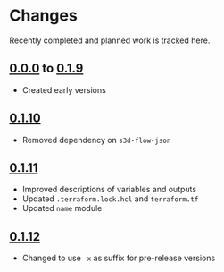 # Changes
Recently completed and planned work is tracked here.

## [0.0.0](.) to [0.1.9](.)
- Created early versions

## [0.1.10](.)
- Removed dependency on `s3d-flow-json`

## [0.1.11](.)
- Improved descriptions of variables and outputs
- Updated `.terraform.lock.hcl` and `terraform.tf`
- Updated `name` module

## [0.1.12](.)
- Changed to use `-x` as suffix for pre-release versions
